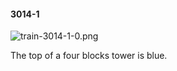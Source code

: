 #### 3014-1
![train-3014-1-0.png](https://github.com/lil-lab/nlvr/raw/master/nlvr/train/images/73/train-3014-1-0.png "train-3014-1-0.png")

The top of a four blocks tower is blue.